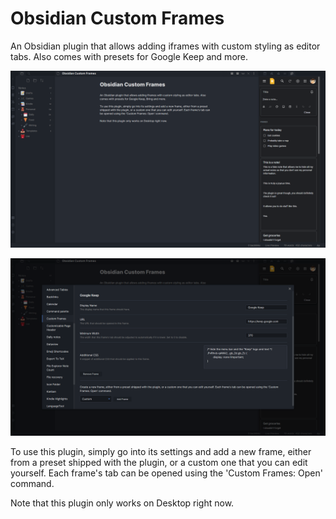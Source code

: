 # Obsidian Custom Frames
An Obsidian plugin that allows adding iframes with custom styling as editor tabs. Also comes with presets for Google Keep and more.

![A screenshot of the plugin in action](screenshot.png)

![A screenshot of the plugin's settings](settings.png)

To use this plugin, simply go into its settings and add a new frame, either from a preset shipped with the plugin, or a custom one that you can edit yourself. Each frame's tab can be opened using the 'Custom Frames: Open' command.

Note that this plugin only works on Desktop right now.